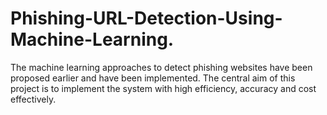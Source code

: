 # Phishing-URL-Detection-Using-Machine-Learning.
The machine learning approaches to detect phishing websites have been proposed earlier and have been implemented. The central aim of this project is to implement the system with high efficiency, accuracy and cost effectively.
